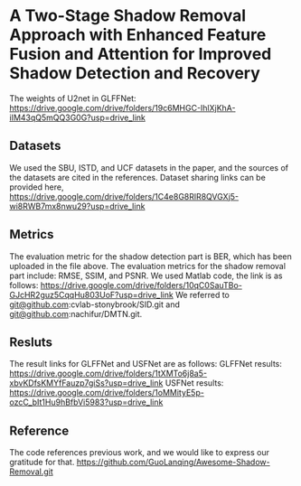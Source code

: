 # A Two-Stage Shadow Removal Approach with Enhanced Feature Fusion and Attention for Improved Shadow Detection and Recovery
The weights of U2net in GLFFNet: https://drive.google.com/drive/folders/19c6MHGC-IhlXjKhA-iIM43qQ5mQQ3G0G?usp=drive_link
## Datasets
We used the SBU, ISTD, and UCF datasets in the paper, and the sources of the datasets are cited in the references. Dataset sharing links can be provided here, https://drive.google.com/drive/folders/1C4e8G8RlR8QVGXj5-wi8RWB7mx8nwu29?usp=drive_link
## Metrics
The evaluation metric for the shadow detection part is BER, which has been uploaded in the file above.
The evaluation metrics for the shadow removal part include: RMSE, SSIM, and PSNR. We used Matlab code, the link is as follows: https://drive.google.com/drive/folders/10qC0SauTBo-GJcHR2guz5CqqHu803UoF?usp=drive_link
We referred to git@github.com:cvlab-stonybrook/SID.git and git@github.com:nachifur/DMTN.git.
## Resluts
The result links for GLFFNet and USFNet are as follows:
GLFFNet results: https://drive.google.com/drive/folders/1tXMTo6j8a5-xbvKDfsKMYfFauzp7giSs?usp=drive_link
USFNet results: https://drive.google.com/drive/folders/1oMMityE5p-ozcC_bIt1Hu9hBfbVi5983?usp=drive_link
## Reference
The code references previous work, and we would like to express our gratitude for that.
https://github.com/GuoLanqing/Awesome-Shadow-Removal.git
